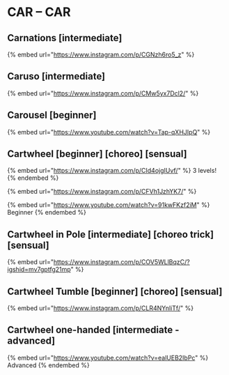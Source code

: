 # CAR – CAR

## Carnations \[intermediate]

{% embed url="https://www.instagram.com/p/CGNzh6ro5_z" %}

## Caruso \[intermediate]

{% embed url="https://www.instagram.com/p/CMw5yx7Dcl2/" %}

## Carousel \[beginner]

{% embed url="https://www.youtube.com/watch?v=Tap-qXHJIpQ" %}

## Cartwheel \[beginner] \[choreo] \[sensual]

{% embed url="https://www.instagram.com/p/CId4ojgIUvf/" %}
3 levels!
{% endembed %}

{% embed url="https://www.instagram.com/p/CFVh1JzhYK7/" %}

{% embed url="https://www.youtube.com/watch?v=91kwFKzf2iM" %}
Beginner
{% endembed %}

## Cartwheel in Pole \[intermediate] \[choreo trick] \[sensual]

{% embed url="https://www.instagram.com/p/COV5WLlBqzC/?igshid=mv7gptfg21mp" %}

## Cartwheel Tumble \[beginner] \[choreo] \[sensual]

{% embed url="https://www.instagram.com/p/CLR4NYnliTf/" %}

## Cartwheel one-handed \[intermediate - advanced]

{% embed url="https://www.youtube.com/watch?v=ealUEB2IbPc" %}
Advanced
{% endembed %}
